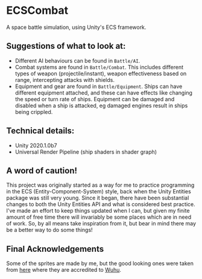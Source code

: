 # ECSCombat

A space battle simulation, using Unity's ECS framework.

## Suggestions of what to look at:

* Different AI behaviours can be found in `Battle/AI`.
* Combat systems are found in `Battle/Combat`. This includes different types of weapon (projectile/instant), weapon effectiveness based on range, intercepting attacks with shields.
* Equipment and gear are found in `Battle/Equipment`. Ships can have different equipment attached, and these can have effects like changing the speed or turn rate of ships. Equipment can be damaged and disabled when a ship is attacked, eg damaged engines result in ships being crippled.

## Technical details:

* Unity 2020.1.0b7
* Universal Render Pipeline (ship shaders in shader graph)

## A word of caution!

This project was originally started as a way for me to practice programming in the ECS (Entity-Component-System) style, back when the Unity Entities package was still very young.
Since it began, there have been substantial changes to both the Unity Entities API and what is considered best practice.
I've made an effort to keep things updated when I can, but given my finite amount of free time there will invariably be some places which are in need of work.
So, by all means take inspiration from it, but bear in mind there may be a better way to do some things!

## Final Acknowledgements

Some of the sprites are made by me, but the good looking ones were taken from [here](https://opengameart.org/content/spaceships-1) where they are accredited to [Wuhu](https://opengameart.org/users/wuhu).

